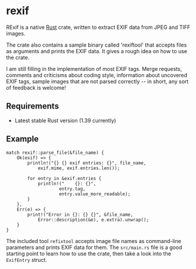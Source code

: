 # rexif

RExif is a native [Rust](https://www.rust-lang.org/) crate, written to extract EXIF data from JPEG and TIFF images.

The crate also contains a sample binary called 'rexiftool' that accepts files as arguments and prints the EXIF data. It gives
a rough idea on how to use the crate.

I am still filling in
the implementation of most EXIF tags. Merge requests, comments and criticisms about coding style, information
about uncovered EXIF tags, sample images that are not parsed correctly -- in short, any sort of feedback is
welcome!

## Requirements

* Latest stable Rust version (1.39 currently)

## Example

```
match rexif::parse_file(&file_name) {
    Ok(exif) => {
        println!("{} {} exif entries: {}", file_name,
            exif.mime, exif.entries.len());

        for entry in &exif.entries {
            println!("    {}: {}",
                    entry.tag,
                    entry.value_more_readable);
        }
    },
    Err(e) => {
        print!("Error in {}: {} {}", &file_name,
            Error::description(&e), e.extra).unwrap();
    }
}
```

The included tool `refixtool` accepts image file names as command-line
parameters and prints EXIF data for them. The `src/main.rs` file is a
good starting point to learn how to use the crate, then take a look into
the `ExifEntry` struct.
